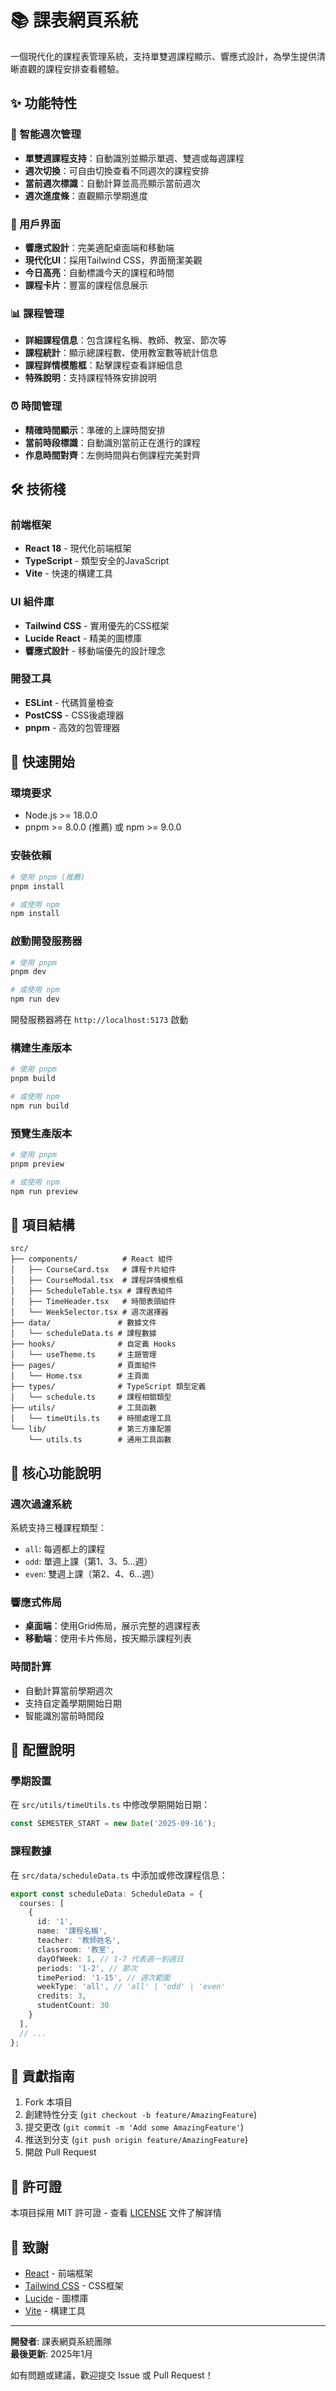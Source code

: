 # 📚 課表網頁系統

一個現代化的課程表管理系統，支持單雙週課程顯示、響應式設計，為學生提供清晰直觀的課程安排查看體驗。

## ✨ 功能特性

### 📅 智能週次管理
- **單雙週課程支持**：自動識別並顯示單週、雙週或每週課程
- **週次切換**：可自由切換查看不同週次的課程安排
- **當前週次標識**：自動計算並高亮顯示當前週次
- **週次進度條**：直觀顯示學期進度

### 🎨 用戶界面
- **響應式設計**：完美適配桌面端和移動端
- **現代化UI**：採用Tailwind CSS，界面簡潔美觀
- **今日高亮**：自動標識今天的課程和時間
- **課程卡片**：豐富的課程信息展示

### 📊 課程管理
- **詳細課程信息**：包含課程名稱、教師、教室、節次等
- **課程統計**：顯示總課程數、使用教室數等統計信息
- **課程詳情模態框**：點擊課程查看詳細信息
- **特殊說明**：支持課程特殊安排說明

### ⏰ 時間管理
- **精確時間顯示**：準確的上課時間安排
- **當前時段標識**：自動識別當前正在進行的課程
- **作息時間對齊**：左側時間與右側課程完美對齊

## 🛠️ 技術棧

### 前端框架
- **React 18** - 現代化前端框架
- **TypeScript** - 類型安全的JavaScript
- **Vite** - 快速的構建工具

### UI 組件庫
- **Tailwind CSS** - 實用優先的CSS框架
- **Lucide React** - 精美的圖標庫
- **響應式設計** - 移動端優先的設計理念

### 開發工具
- **ESLint** - 代碼質量檢查
- **PostCSS** - CSS後處理器
- **pnpm** - 高效的包管理器

## 🚀 快速開始

### 環境要求
- Node.js >= 18.0.0
- pnpm >= 8.0.0 (推薦) 或 npm >= 9.0.0

### 安裝依賴
```bash
# 使用 pnpm (推薦)
pnpm install

# 或使用 npm
npm install
```

### 啟動開發服務器
```bash
# 使用 pnpm
pnpm dev

# 或使用 npm
npm run dev
```

開發服務器將在 `http://localhost:5173` 啟動

### 構建生產版本
```bash
# 使用 pnpm
pnpm build

# 或使用 npm
npm run build
```

### 預覽生產版本
```bash
# 使用 pnpm
pnpm preview

# 或使用 npm
npm run preview
```

## 📁 項目結構

```
src/
├── components/          # React 組件
│   ├── CourseCard.tsx   # 課程卡片組件
│   ├── CourseModal.tsx  # 課程詳情模態框
│   ├── ScheduleTable.tsx # 課程表組件
│   ├── TimeHeader.tsx   # 時間表頭組件
│   └── WeekSelector.tsx # 週次選擇器
├── data/               # 數據文件
│   └── scheduleData.ts # 課程數據
├── hooks/              # 自定義 Hooks
│   └── useTheme.ts     # 主題管理
├── pages/              # 頁面組件
│   └── Home.tsx        # 主頁面
├── types/              # TypeScript 類型定義
│   └── schedule.ts     # 課程相關類型
├── utils/              # 工具函數
│   └── timeUtils.ts    # 時間處理工具
└── lib/                # 第三方庫配置
    └── utils.ts        # 通用工具函數
```

## 🎯 核心功能說明

### 週次過濾系統
系統支持三種課程類型：
- `all`: 每週都上的課程
- `odd`: 單週上課（第1、3、5...週）
- `even`: 雙週上課（第2、4、6...週）

### 響應式佈局
- **桌面端**：使用Grid佈局，展示完整的週課程表
- **移動端**：使用卡片佈局，按天顯示課程列表

### 時間計算
- 自動計算當前學期週次
- 支持自定義學期開始日期
- 智能識別當前時間段

## 🔧 配置說明

### 學期設置
在 `src/utils/timeUtils.ts` 中修改學期開始日期：
```typescript
const SEMESTER_START = new Date('2025-09-16');
```

### 課程數據
在 `src/data/scheduleData.ts` 中添加或修改課程信息：
```typescript
export const scheduleData: ScheduleData = {
  courses: [
    {
      id: '1',
      name: '課程名稱',
      teacher: '教師姓名',
      classroom: '教室',
      dayOfWeek: 1, // 1-7 代表週一到週日
      periods: '1-2', // 節次
      timePeriod: '1-15', // 週次範圍
      weekType: 'all', // 'all' | 'odd' | 'even'
      credits: 3,
      studentCount: 30
    }
  ],
  // ...
};
```

## 🤝 貢獻指南

1. Fork 本項目
2. 創建特性分支 (`git checkout -b feature/AmazingFeature`)
3. 提交更改 (`git commit -m 'Add some AmazingFeature'`)
4. 推送到分支 (`git push origin feature/AmazingFeature`)
5. 開啟 Pull Request

## 📄 許可證

本項目採用 MIT 許可證 - 查看 [LICENSE](LICENSE) 文件了解詳情

## 🙏 致謝

- [React](https://reactjs.org/) - 前端框架
- [Tailwind CSS](https://tailwindcss.com/) - CSS框架
- [Lucide](https://lucide.dev/) - 圖標庫
- [Vite](https://vitejs.dev/) - 構建工具

---

**開發者**: 課表網頁系統團隊  
**最後更新**: 2025年1月

如有問題或建議，歡迎提交 Issue 或 Pull Request！